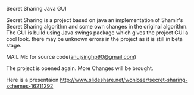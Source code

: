 Secret Sharing Java GUI

Secret Sharing is a project based on java an implementation of Shamir's Secret Sharing algorithm and some own changes in the original algorithm.
The GUI is build using Java swings package which gives the project GUI a cool look.
there may be unknown errors in the project as it is still in beta stage.


MAIL ME for source code(anujsinghp90@gmail.com)

The project is opened again.
More Changes will be brought.

Here is a presentaion
http://www.slideshare.net/wonloser/secret-sharing-schemes-16211292